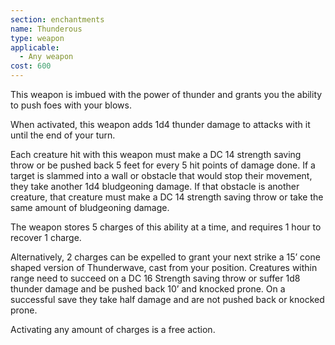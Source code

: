 ```yaml
---
section: enchantments
name: Thunderous
type: weapon
applicable:
  - Any weapon
cost: 600
---
```

This weapon is imbued with the power of thunder and grants you the ability to push foes with your blows.

When activated, this weapon adds 1d4 thunder damage to attacks with it until the end of your turn.

Each creature hit with this weapon must make a DC 14 strength saving throw or be pushed back 5 feet for every 5 hit points of damage done. If a target is slammed into a wall or obstacle that would stop their movement, they take another 1d4 bludgeoning damage. If that obstacle is another creature, that creature must make a DC 14 strength saving throw or take the same amount of bludgeoning damage.

The weapon stores 5 charges of this ability at a time, and requires 1 hour to recover 1 charge.

Alternatively, 2 charges can be expelled to grant your next strike a 15’ cone shaped version of Thunderwave, cast from your position. Creatures within range need to succeed on a DC 16 Strength saving throw or suffer 1d8 thunder damage and be pushed back 10’ and knocked prone. On a successful save they take half damage and are not pushed back or knocked prone.

Activating any amount of charges is a free action.
